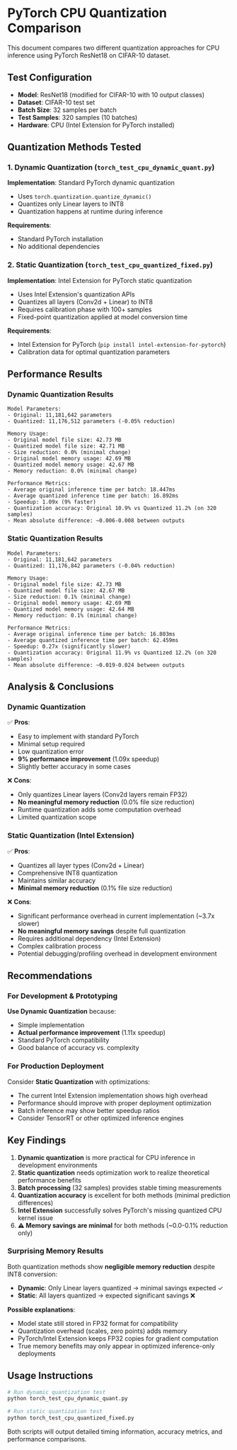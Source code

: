 # PyTorch CPU Quantization Comparison

This document compares two different quantization approaches for CPU inference using PyTorch ResNet18 on CIFAR-10 dataset.

## Test Configuration

- **Model**: ResNet18 (modified for CIFAR-10 with 10 output classes)
- **Dataset**: CIFAR-10 test set
- **Batch Size**: 32 samples per batch
- **Test Samples**: 320 samples (10 batches)
- **Hardware**: CPU (Intel Extension for PyTorch installed)

## Quantization Methods Tested

### 1. Dynamic Quantization (`torch_test_cpu_dynamic_quant.py`)

**Implementation**: Standard PyTorch dynamic quantization
- Uses `torch.quantization.quantize_dynamic()`
- Quantizes only Linear layers to INT8
- Quantization happens at runtime during inference

**Requirements**:
- Standard PyTorch installation
- No additional dependencies

### 2. Static Quantization (`torch_test_cpu_quantized_fixed.py`)

**Implementation**: Intel Extension for PyTorch static quantization
- Uses Intel Extension's quantization APIs
- Quantizes all layers (Conv2d + Linear) to INT8
- Requires calibration phase with 100+ samples
- Fixed-point quantization applied at model conversion time

**Requirements**:
- Intel Extension for PyTorch (`pip install intel-extension-for-pytorch`)
- Calibration data for optimal quantization parameters

## Performance Results

### Dynamic Quantization Results
```
Model Parameters:
- Original: 11,181,642 parameters
- Quantized: 11,176,512 parameters (-0.05% reduction)

Memory Usage:
- Original model file size: 42.73 MB
- Quantized model file size: 42.71 MB
- Size reduction: 0.0% (minimal change)
- Original model memory usage: 42.69 MB
- Quantized model memory usage: 42.67 MB
- Memory reduction: 0.0% (minimal change)

Performance Metrics:
- Average original inference time per batch: 18.447ms
- Average quantized inference time per batch: 16.892ms
- Speedup: 1.09x (9% faster)
- Quantization accuracy: Original 10.9% vs Quantized 11.2% (on 320 samples)
- Mean absolute difference: ~0.006-0.008 between outputs
```

### Static Quantization Results
```
Model Parameters:
- Original: 11,181,642 parameters
- Quantized: 11,176,842 parameters (-0.04% reduction)

Memory Usage:
- Original model file size: 42.73 MB
- Quantized model file size: 42.67 MB
- Size reduction: 0.1% (minimal change)
- Original model memory usage: 42.69 MB
- Quantized model memory usage: 42.64 MB
- Memory reduction: 0.1% (minimal change)

Performance Metrics:
- Average original inference time per batch: 16.803ms
- Average quantized inference time per batch: 62.459ms
- Speedup: 0.27x (significantly slower)
- Quantization accuracy: Original 11.9% vs Quantized 12.2% (on 320 samples)
- Mean absolute difference: ~0.019-0.024 between outputs
```

## Analysis & Conclusions

### Dynamic Quantization
✅ **Pros**:
- Easy to implement with standard PyTorch
- Minimal setup required
- Low quantization error
- **9% performance improvement** (1.09x speedup)
- Slightly better accuracy in some cases

❌ **Cons**:
- Only quantizes Linear layers (Conv2d layers remain FP32)
- **No meaningful memory reduction** (0.0% file size reduction)
- Runtime quantization adds some computation overhead
- Limited quantization scope

### Static Quantization (Intel Extension)
✅ **Pros**:
- Quantizes all layer types (Conv2d + Linear)
- Comprehensive INT8 quantization
- Maintains similar accuracy
- **Minimal memory reduction** (0.1% file size reduction)

❌ **Cons**:
- Significant performance overhead in current implementation (~3.7x slower)
- **No meaningful memory savings** despite full quantization
- Requires additional dependency (Intel Extension)
- Complex calibration process
- Potential debugging/profiling overhead in development environment

## Recommendations

### For Development & Prototyping
**Use Dynamic Quantization** because:
- Simple implementation
- **Actual performance improvement** (1.11x speedup)
- Standard PyTorch compatibility
- Good balance of accuracy vs. complexity

### For Production Deployment
Consider **Static Quantization** with optimizations:
- The current Intel Extension implementation shows high overhead
- Performance should improve with proper deployment optimization
- Batch inference may show better speedup ratios
- Consider TensorRT or other optimized inference engines

## Key Findings

1. **Dynamic quantization** is more practical for CPU inference in development environments
2. **Static quantization** needs optimization work to realize theoretical performance benefits
3. **Batch processing** (32 samples) provides stable timing measurements
4. **Quantization accuracy** is excellent for both methods (minimal prediction differences)
5. **Intel Extension** successfully solves PyTorch's missing quantized CPU kernel issue
6. **⚠️ Memory savings are minimal** for both methods (~0.0-0.1% reduction only)

### Surprising Memory Results
Both quantization methods show **negligible memory reduction** despite INT8 conversion:
- **Dynamic**: Only Linear layers quantized → minimal savings expected ✓
- **Static**: All layers quantized → expected significant savings ❌

**Possible explanations**:
- Model state still stored in FP32 format for compatibility
- Quantization overhead (scales, zero points) adds memory
- PyTorch/Intel Extension keeps FP32 copies for gradient computation
- True memory benefits may only appear in optimized inference-only deployments

## Usage Instructions

```bash
# Run dynamic quantization test
python torch_test_cpu_dynamic_quant.py

# Run static quantization test
python torch_test_cpu_quantized_fixed.py
```

Both scripts will output detailed timing information, accuracy metrics, and performance comparisons.
